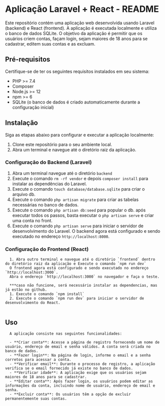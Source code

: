 # Aplicação Laravel + React - README

Este repositório contém uma aplicação web desenvolvida usando Laravel (backend) e React (frontend). A aplicação é executada localmente e utiliza o banco de dados SQLite. O objetivo da aplicação é permitir que os usuários criem contas, façam login, sejam maiores de 18 anos para se cadastrar, editem suas contas e as excluam.

## Pré-requisitos
Certifique-se de ter os seguintes requisitos instalados em seu sistema:
- PHP >= 7.4
- Composer
- Node.js >= 12
- npm >= 6
- SQLite (o banco de dados é criado automaticamente durante a configuração inicial)

## Instalação
  Siga as etapas abaixo para configurar e executar a aplicação localmente:

  1. Clone este repositório para o seu ambiente local.
  2. Abra um terminal e navegue até o diretório raiz da aplicação.


### Configuração do Backend (Laravel)
  1. Abra um terminal navegue até o diretório `backend`
  2. Execute o comando `rm -rf vendor` e depois `composer install` para instalar as dependências do Laravel.
  3. Execute o comando `touch database/database.sqlite` para criar o arquivo db.
  4. Execute o comando `php artisan migrate` para criar as tabelas necessárias no banco de dados.
  5. Execute o comando `php artisan db:seed` para popular o db.
  após executar todos os passos, basta executar o `php artisan serve` e criar uma conta no front.
  6. Execute o comando `php artisan serve` para iniciar o servidor de desenvolvimento do Laravel.
  O backend agora está configurado e sendo executado no endereço `http://localhost:8000`.


### Configuração do Frontend (React)
```
  1. Abra outro terminal e navegue até o diretório `frontend` dentro do diretório raiz da aplicação e Execute o comando `npm run dev`
  O frontend agora está configurado e sendo executado no endereço `http://localhost:3000`.
  Abra o endereço `http://localhost:3000` no navegador e faça o teste.

  ***caso não funcione, será necessário instalar as dependencias, mas já estão no github.
  1. Execute o comando `npm install` 
  2. Execute o comando `npm run dev` para iniciar o servidor de desenvolvimento do React.
  
```

## Uso

```
  A aplicação consiste nas seguintes funcionalidades:

  - **Criar conta**: Acesse a página de registro fornecendo um nome de usuário, endereço de email e senha válidos. A conta será criada no banco de dados.
  - **Fazer login**: Na página de login, informe o email e a senha corretos para acessar a conta.
  - **Verificar email**: Durante o processo de registro, a aplicação verifica se o email fornecido já existe no banco de dados.
  - **Verificar idade**: A aplicação exige que os usuários sejam maiores de 18 anos para se cadastrar.
  - **Editar conta**: Após fazer login, os usuários podem editar as informações da conta, incluindo nome de usuário, endereço de email e senha.
  - **Excluir conta**: Os usuários têm a opção de excluir permanentemente suas contas.

```
